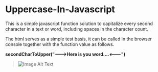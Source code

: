 # Uppercase-In-Javascript
>
This is a simple javascript function solution to capitalize every second character in a text or word, including spaces in the character count.
>
The html serves as a simple test basis, it can be called in the browser console together with the function value as follows.
>
 **secondCharToUpper("--->Here is you word....<---")**
>
>
>
>![Image Alt Text](https://i.imgur.com/0ICiLO3.png](https://i.postimg.cc/SNYMmGC7/K-perny-felv-tel-25.png)https://i.postimg.cc/SNYMmGC7/K-perny-felv-tel-25.png)
